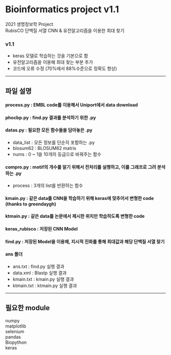 # Bioinformatics project v1.1
2021 생명정보학 Project  
RubisCO 단백질 서열 CNN & 유전알고리즘을 이용한 최대 찾기

### v1.1
- keras 모델로 학습하는 것을 기본으로 함
- 유전알고리즘을 이용해 최대 찾는 부분 추가
- 코드에 오류 수정 (70%에서 88%수준으로 정확도 향상)
* * *
## 파일 설명
#### process.py : EMBL code를 이용해서 Uniport에서 data download  
#### phocbp.py : find.py 결과를 분석하기 위한 .py  
#### datas.py : 필요한 모든 함수들을 담아놓은 .py  
- data_list : 모든 정보를 단순히 포함하는 .py
- blosum62 : BLOSUM62 matrix
- nums : 0 ~ 1을 10개의 등급으로 바꿔주는 함수  
#### compro.py : motif의 개수를 알기 위해서 전처리를 실행하고, 이를 그래프로 그려 분석하는 .py  
- process : 3개의 list를 반환하는 함수
#### kmain.py : 같은 data를 CNN을 학습하기 위해 keras에 맞추어서 변형한 code (thanks to greendaygh)
#### ktmain.py : 같은 data를 논문에서 제시한 위치만 학습하도록 변형한 code
#### keras_rubisco : 저장된 CNN Model  
#### find.py : 저장된 Model을 이용헤, 지시적 진화를 통해 최대값과 해당 단백질 서열 찾기  
#### ans 폴더
- ans.txt : find.py 실행 결과
- data.xml : Blastp 실행 결과
- kmain.txt : kmain.py 실행 결과
- ktmain.txt : ktmain.py 실행 결과
* * *
## 필요한 module
numpy  
matplotlib  
selenium  
pandas  
Biopython  
keras  
